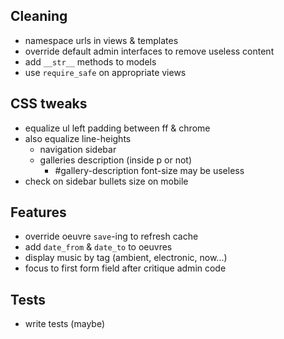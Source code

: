 ## Cleaning

* namespace urls in views & templates
* override default admin interfaces to remove useless content
* add `__str__` methods to models
* use `require_safe` on appropriate views

## CSS tweaks

* equalize ul left padding between ff & chrome
* also equalize line-heights
    - navigation sidebar
    - galleries description (inside p or not)
        - #gallery-description font-size may be useless
* check on sidebar bullets size on mobile


## Features

* override oeuvre `save`-ing to refresh cache
* add `date_from` & `date_to` to oeuvres
* display music by tag (ambient, electronic, now...)
* focus to first form field after critique admin code


## Tests

* write tests (maybe)
